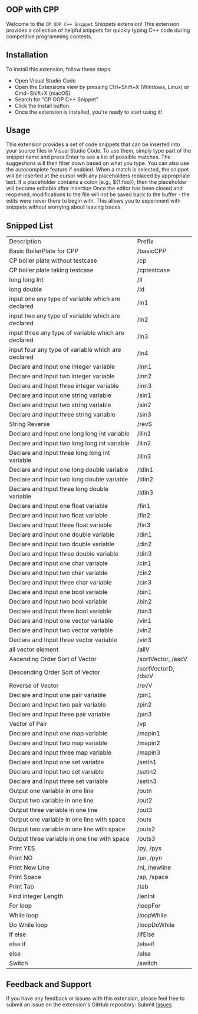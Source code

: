 ## OOP with CPP

Welcome to the `CP OOP C++ Snippet` Snippets extension! This extension provides a collection of helpful snippets for quickly typing C++ code during competitive programming contests.

## Installation

To install this extension, follow these steps:

- Open Visual Studio Code
- Open the Extensions view by pressing Ctrl+Shift+X (Windows, Linux) or Cmd+Shift+X (macOS)
- Search for "CP OOP C++ Snippet"
- Click the Install button
- Once the extension is installed, you're ready to start using it!

## Usage

This extension provides a set of code snippets that can be inserted into your source files in Visual Studio
Code. To use them, simply type part of the snippet name and press Enter to see a list
of possible matches. The suggestions will then filter down based on what you type. You can also use
the autocomplete feature if enabled. When a match is selected, the snippet will be inserted at the
cursor with any placeholders replaced by appropriate text. If a placeholder contains a colon
(e.g., ${1:foo}), then the placeholder will become editable after insertion
Once the editor has been closed and reopened, modifications to the file will not be saved back
to the buffer - the edits were never there to begin with. This allows you to experiment with
snippets without worrying about leaving traces.

## Snipped List

<table>
    <tr>
        <td>Description</td>
        <td>Prefix</td>
    </tr>
    <tr>
        <td>Basic BoilerPlate for CPP</td>
        <td>/basicCPP</td>
    </tr>
    <tr>
      <td>CP boiler plate without testcase</td>
      <td>/cp</td>
    </tr>
    <tr>
      <td>CP boiler plate taking testcase</td>
      <td>/cptestcase</td>
    </tr>
    <tr>
        <td>long long Int</td>
        <td>/ll</td>
    </tr>
    <tr>
        <td>long double</td>
        <td>/ld</td>
    </tr>
    <tr>
        <td>input one any type of variable which are declared</td>
        <td>/in1</td>
    </tr>
    <tr>
        <td>input two any type of variable which are declared</td>
        <td>/in2</td>
    </tr>
    <tr>
        <td>input three any type of variable which are declared</td>
        <td>/in3</td>
    </tr>
    <tr>
        <td>input four any type of variable which are declared</td>
        <td>/in4</td>
    </tr>
    <tr>
        <td>Declare and Input one integer variable</td>
        <td>/inn1</td>
    </tr>
    <tr>
        <td>Declare and Input two integer variable</td>
        <td>/inn2</td>
    </tr>
    <tr>
        <td>Declare and Input three integer variable</td>
        <td>/inn3</td>
    </tr>
    <tr>
        <td>Declare and Input one string variable</td>
        <td>/sin1</td>
    </tr>
    <tr>
        <td>Declare and Input two string variable</td>
        <td>/sin2</td>
    </tr>
    <tr>
        <td>Declare and Input three string variable</td>
        <td>/sin3</td>
    </tr>
    <tr>
        <td>String Reverse</td>
        <td>/revS</td>
    </tr>
    <tr>
        <td>Declare and Input one long long int variable</td>
        <td>/llin1</td>
    </tr>
    <tr>
        <td>Declare and Input two long long int variable</td>
        <td>/llin2</td>
    </tr>
    <tr>
        <td>Declare and Input three long long int variable</td>
        <td>/llin3</td>
    </tr>
    <tr>
        <td>Declare and Input one long double variable</td>
        <td>/ldin1</td>
    </tr>
    <tr>
        <td>Declare and Input two long double variable</td>
        <td>/ldin2</td>
    </tr>
    <tr>
        <td>Declare and Input three long double variable</td>
        <td>/ldin3</td>
    </tr>
    <tr>
        <td>Declare and Input one float variable</td>
        <td>/fin1</td>
    </tr>
    <tr>
        <td>Declare and Input two float variable</td>
        <td>/fin2</td>
    </tr>
    <tr>
        <td>Declare and Input three float variable</td>
        <td>/fin3</td>
    </tr>
    <tr>
        <td>Declare and Input one double variable</td>
        <td>/din1</td>
    </tr>
    <tr>
        <td>Declare and Input two double variable</td>
        <td>/din2</td>
    </tr>
    <tr>
        <td>Declare and Input three double variable</td>
        <td>/din3</td>
    </tr>
    <tr>
        <td>Declare and Input one char variable</td>
        <td>/cin1</td>
    </tr>
    <tr>
        <td>Declare and Input two char variable</td>
        <td>/cin2</td>
    </tr>
    <tr>
        <td>Declare and Input three char variable</td>
        <td>/cin3</td>
    </tr>
    <tr>
        <td>Declare and Input one bool variable</td>
        <td>/bin1</td>
    </tr>
    <tr>
        <td>Declare and Input two bool variable</td>
        <td>/bin2</td>
    </tr>
    <tr>
        <td>Declare and Input three bool variable</td>
        <td>/bin3</td>
    </tr>
    <tr>
        <td>Declare and Input one vector variable</td>
        <td>/vin1</td>
    </tr>
    <tr>
        <td>Declare and Input two vector variable</td>
        <td>/vin2</td>
    </tr>
    <tr>
        <td>Declare and Input three vector variable</td>
        <td>/vin3</td>
    </tr>
    <tr>
        <td>all vector element</td>
        <td>/allV</td>
    </tr>
    <tr>
        <td>Ascending Order Sort of Vector</td>
        <td>/sortVector, /ascV</td>
    </tr>
    <tr>
        <td>Descending Order Sort of Vector</td>
        <td>/sortVectorD, /dscV</td>
    </tr>
    <tr>
        <td>Reverse of Vector</td>
        <td>/revV</td>
    </tr>
    <tr>
        <td>Declare and Input one pair variable</td>
        <td>/pin1</td>
    </tr>
    <tr>
        <td>Declare and Input two pair variable</td>
        <td>/pin2</td>
    </tr>
    <tr>
        <td>Declare and Input three pair variable</td>
        <td>/pin3</td>
    </tr>
    <tr>
        <td>Vector of Pair</td>
        <td>/vp</td>
    </tr>
    <tr>
        <td>Declare and Input one map variable</td>
        <td>/mapin1</td>
    </tr>
    <tr>
        <td>Declare and Input two map variable</td>
        <td>/mapin2</td>
    </tr>
    <tr>
        <td>Declare and Input three map variable</td>
        <td>/mapin3</td>
    </tr>
    <tr>
        <td>Declare and Input one set variable</td>
        <td>/setin1</td>
    </tr>
    <tr>
        <td>Declare and Input two set variable</td>
        <td>/setin2</td>
    </tr>
    <tr>
        <td>Declare and Input three set variable</td>
        <td>/setin3</td>
    </tr>
    <tr>
        <td>Output one variable in one line</td>
        <td>/outn</td>
    </tr>
    <tr>
        <td>Output two variable in one line</td>
        <td>/out2</td>
    </tr>
    <tr>
        <td>Output three variable in one line</td>
        <td>/out3</td>
    </tr>
    <tr>
        <td>Output one variable in one line with space</td>
        <td>/outs</td>
    </tr>
    <tr>
        <td>Output two variable in one line with space</td>
        <td>/outs2</td>
    </tr>
    <tr>
        <td>Output three variable in one line with space</td>
        <td>/outs3</td>
    </tr>
    <tr>
        <td>Print YES</td>
        <td>/py, /pys</td>
    </tr>
    <tr>
        <td>Print NO</td>
        <td>/pn, /pyn</td>
    </tr>
    <tr>
        <td>Print New Line</td>
        <td>/nl, /newline</td>
    </tr>
    <tr>
        <td>Print Space</td>
        <td>/sp, /space</td>
    </tr>
    <tr>
        <td>Print Tab</td>
        <td>/tab</td>
    </tr>
    <tr>
        <td>Find integer Length</td>
        <td>/lenInt</td>
    </tr>
    <tr>
        <td>For loop</td>
        <td>/loopFor</td>
    </tr>
    <tr>
        <td>While loop</td>
        <td>/loopWhile</td>
    </tr>
    <tr>
        <td>Do While loop</td>
        <td>/loopDoWhile</td>
    </tr>
    <tr>
        <td>If else</td>
        <td>/ifElse</td>
    </tr>
    <tr>
        <td>else if</td>
        <td>/elseif</td>
    </tr>
    <tr>
        <td>else</td>
        <td>/else</td>
    </tr>
    <tr>
        <td>Switch</td>
        <td>/switch</td>
    </tr>
</table>


## Feedback and Support

If you have any feedback or issues with this extension, please feel free to submit an issue on the extension's GitHub repository: Submit <a href="https://github.com/ahsanulhoqueabir/OOPCPP/issues">Issues </a>